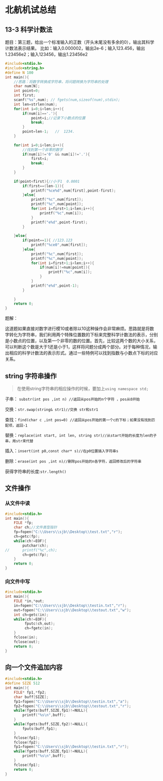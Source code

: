 # 北航机试总结

## 13-3 科学计数法

题目：第三题，给出一个标准输入的正数（开头末尾没有多余的0），输出其科学计数法表示结果。
比如：输入0.000002，输出2e-6；输入123.456，输出1.23456e2；输入123456，输出1.23456e2

```c
#include<stdio.h>
#include<string.h>
#define N 100
int main(){
	//思路：将数字转换成字符串，将问题转换为字符串的处理
	char num[N];
	int point=0;
	int first;
	scanf("%s",num); // fgets(num,sizeof(num),stdin);
	int len=strlen(num);
	for(int i=0;i<len;i++){
		if(num[i]=='.'){
			point=i;//记录下小数点的位置 
			break; 
		}
		point=len-1;   //  1234. 
	}
	
	for(int i=0;i<len;i++){
		//找到第一个非零的数字
		if(num[i]!='0' && num[i]!='.'){
			first=i;
			break;
		} 
	} 
	
	if(point<first){//小于1  0.0001
		if(first==(len-1)){
			printf("%ce%d",num[first],point-first);
		}else{
			printf("%c",num[first]);
			printf("%c",num[point]);
			for(int i=first+1;i<len;i++){
				printf("%c",num[i]);
			}
			printf("e%d",point-first);
		}
	
	}else{
		if(point==1){ //123.123
			printf("%ce0",num[first]);
		}else{
			printf("%c",num[first]);
			printf("%c",num[point]);
			for(int i=first+1;i<len;i++){
				if(num[i]!=num[point]){
					printf("%c",num[i]);
				}
			}
			printf("e%d",point-1);
		}
		
	} 	
	return 0;
} 
```

题解：

这道题如果直接对数字进行模10或者除以10这种操作会非常麻烦。思路就是将数字转化为字符串，我们利用两个特殊位置数的下标来完整科学计数法的表示，分别是小数点的位置，以及第一个非零的数的位置。首先，比较这两个数的大小关系，可以判断这个数是大于1还是小于1，这样将问题分成两个部分。对于每种情况，输出相应的科学计数法的表示形式。通过一些特例可以找到指数与小数点下标的对应关系。 	

## string 字符串操作

> 在使用string字符串的相应操作的时候，要加上`using namespace std;`

子串： `substr(int pos ,int n) //返回从pos开始的n个字符 ，pos从0开始`

交换：`str.swap(string& str1)//交换 str和str1`

查找：`find(char c ,int pos=0) //返回从pos开始的第一个c的下标；如果没有找到匹配项，返回-1`

替换：`replace(int start, int len, string str)//从start开始的长度为len的子串，用str来代替`

插入：`insert(int p0,const char* s)//在p0位置插入字符串s`

删除：`erase(int pos ,int n)//删除pos开始的n各字符，返回修改后的字符串`

获得字符串的长度:`str.length()`

## 文件操作

### 从文件中读

```c
#include<stdio.h>
int main(){
	FILE *fp;
	char ch;//文件类型指针
	fp=fopen("C:\\Users\\sjb\\Desktop\\test.txt","r"); 
	ch=getc(fp);
	while(ch!=EOF){
		putchar(ch);
//		printf("%c",ch);
		ch=getc(fp);
	}
	return 0;
}
```



### 向文件中写

```c
#include<stdio.h>
int main(){
	FILE *in,*out;
	in=fopen("C:\\Users\\sjb\\Desktop\\testin.txt","r");
	out=fopen("C:\\Users\\sjb\\Desktop\\testout.txt","w");
	int ch=getc(in);
	while(ch!=EOF){
		 fputc(ch,out);
		 ch=fgetc(in);
	}
	fclose(in);
	fclose(out);
	return 0;	
}
```

## 向一个文件追加内容

```c
#include<stdio.h>
#define SIZE 512
int main(){
	FILE* fp1,*fp2;
	char buff[SIZE];
	fp1=fopen("C:\\Users\\sjb\\Desktop\\testin.txt","a");
	fp2=fopen("C:\\Users\\sjb\\Desktop\\testout.txt","r");
	while(fgets(buff,SIZE,fp1)!=NULL){
		printf("%s\n",buff);
	}
	while(fgets(buff,SIZE,fp2)!=NULL){
		fputs(buff,fp1);
	}
	fclose(fp1);
	fclose(fp2);
	fp1=fopen("C:\\Users\\sjb\\Desktop\\testin.txt","r");
	while(fgets(buff,SIZE,fp1)!=NULL){
		printf("%s\n",buff);
	}
	fclose(fp1);
	return 0;
}
```

